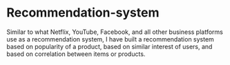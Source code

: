 # Recommendation-system
Similar to what Netflix, YouTube, Facebook, and all other business platforms use as a recommendation system, I have built a recommendation system based on popularity of a product, based on similar interest of users, and based on correlation between items or products.
